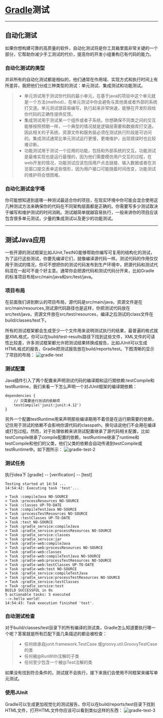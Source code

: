 # [Gradle](https://docs.gradle.org/current/userguide/userguide.html)测试

------
## **自动化测试**
如果你想构建可靠的高质量的软件，自动化测试将是你工具箱里面非常关键的一个部分，它帮助你减少手工测试的代价，提高你的开发小组重构已有代码的能力。

### 自动化测试的类型
并非所有的自动化测试都是相似的，他们通常在作用域、实现方式和执行时间上有所差异，我把他们分成三种类型的测试：单元测试、集成测试和功能测试。
> * 单元测试用于测试你代码的最小单元，在基于java的项目中这个单元就是一个方法(method)，在单元测试中你会避免与其他类或者外部的系统打交道。单元测试很容易编写，执行起来非常快速，能够在开发阶段给你代码的正确性提供反馈。
> * 集成测试用于测试某一个组件或者子系统。你想确保不同类之间的交互能够按照预期一样，一个典型的情况就是逻辑层需要和数据库打交道。因此相关的子系统、资源文件和服务层必须在测试执行阶段是可访问的。集成测试通常比单元测试运行更慢，更难维护，出现错误时也比较难诊断。
> * 功能测试用于测试一个应用的功能，包括和外部系统的交互。功能测试是最难实现也是运行最慢的，因为他们需要模仿用户交互的过程，在web开发的情况，功能测试应该包括用户点击链接、输入数据或者在浏览窗口提交表单这些情形，因为用户接口可能随着时间改变，功能测试的维护将会很困难。

### 自动化测试金字塔
你可能想知道到底哪一种测试最适合你的项目，在现实环境中你可能会混合使用这几种测试方法来确保你的代码在不同架构层面都是正确的。你需要写多少测试取决于编写和维护测试的时间消耗。测试越简单就越容易执行，一般来讲你的项目应该包含很多单元测试，少量的集成测试以及更少的功能测试。

------
## **测试Java应用**
一些开源的测试框架比如JUnit,TestNG能够帮助你编写可复用的结构化的测试，为了运行这些测试，你要先编译它们，就像编译源代码一样。测试代码的作用仅仅用于测试的情况，你可不想把你的测试代码发布到生产环境中，把源代码和测试代码混在一起可不是个好主意。通常你会把源代码和测试代码分开来，比如Gradle的标准项目布局src/main/java和src/test/java。

### 项目布局
在前面我们讲到默认的项目布局，源代码是src/main/java，资源文件是在src/main/resources,测试源代码路径也是这样，你把测试代码放在src/test/java，资源文件放在src/test/resources，编译之后测试的class文件在build/classes/test下。

所有的测试框架都会生成至少一个文件用来说明测试执行的结果，最普遍的格式就是XML格式，你可以在build/test-results路径下找到这些文件，XML文件的可读性比较差，许多测试框架都允许把测试结果转换成报告，比如JUnit可以生成HTML格式的报告，Gradle把测试报告放在build/reports/test。下图清晰的显示了项目的布局：
![gradle-test](https://wiki.jikexueyuan.com/project/gradleIn-action/images/dag51.png)

### 测试配置
Java插件引入了两个配置来声明测试代码的编译期和运行期依赖:testCompile和testRuntime，我们来看一下怎么声明一个对JUnit框架的编译期依赖：
```
dependencies {
    // 只需要进行测试的依赖项
    testCompile('junit:junit:4.12')
}
```
另外一个配置testRuntime用来声明那些编译期用不着但是在运行期需要的依赖，记住用于测试的依赖不会影响你源代码的classpath，换句话说他们不会用在编译或打包过程。然而，对于处理依赖来讲测试配置继承了源代码相关配置，比如testCompile继承了compile配置的依赖，testRuntime继承了runtime和testCompile和他们的父类，他们父类的依赖会自动传递到testCompile或testRuntime中。如下图所示：
![gradle-test-2](https://wiki.jikexueyuan.com/project/gradleIn-action/images/dag52.png)

### 测试任务
执行idea下 [gradle] -- [verification] -- [test]
```
Testing started at 14:54 ...
14:54:42: Executing task 'test'...

> Task :compileJava NO-SOURCE
> Task :processResources NO-SOURCE
> Task :classes UP-TO-DATE
> Task :compileTestJava NO-SOURCE
> Task :processTestResources NO-SOURCE
> Task :testClasses UP-TO-DATE
> Task :test NO-SOURCE
> Task :gradle_service:compileJava
> Task :gradle_service:processResources NO-SOURCE
> Task :gradle_service:classes
> Task :gradle_service:jar
> Task :gradle-web:compileJava
> Task :gradle-web:processResources NO-SOURCE
> Task :gradle-web:classes
> Task :gradle-web:compileTestJava NO-SOURCE
> Task :gradle-web:processTestResources NO-SOURCE
> Task :gradle-web:testClasses UP-TO-DATE
> Task :gradle-web:test NO-SOURCE
> Task :gradle_service:compileTestJava
> Task :gradle_service:processTestResources NO-SOURCE
> Task :gradle_service:testClasses
> Task :gradle_service:test
BUILD SUCCESSFUL in 0s
5 actionable tasks: 5 executed
-->.hello world!
14:54:43: Task execution finished 'test'.
```

### 自动测试检查
对于build/classes/test目录下的所有编译的测试类，Gradle怎么知道要执行哪一个呢？答案就是所有匹配下面几条描述的都会被检查：
> * 任何继承自junit.framework.TestCase 或groovy.util.GroovyTestCase的类
> * 任何被@RunWith注解的子类
> * 任何至少包含一个被@Test注解的类

如果没有找到符合条件的，测试就不会执行，接下来我们会使用不同框架来编写单元测试。

### 使用JUnit
Gradle可以生成更加视觉化的测试报告，你可以在build/reports/test目录下找到HTML文件，打开HTML文件你应该可以看到类似这样的东西：
![gradle-test-3](https://wiki.jikexueyuan.com/project/gradleIn-action/images/dag54.png)